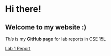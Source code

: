 # Hi there!
## Welcome to my website :)
*This* is my **GitHub page** for lab reports in CSE 15L

[Lab 1 Report](https://bellareal.github.io/cse15l-lab-reports/lab-report-1-week-2.html)
